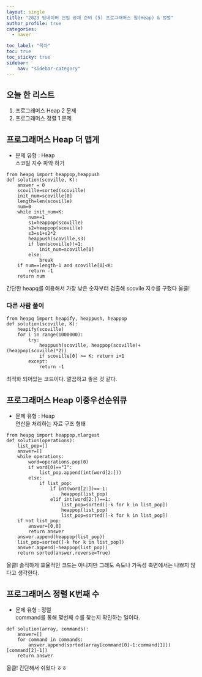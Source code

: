```yaml
---
layout: single
title: "2023 팀네이버 신입 공채 준비 (5) 프로그래머스 힙(Heap) & 정렬"
author_profile: true
categories:
  - naver

toc_label: "목차"
toc: true
toc_sticky: true
sidebar:
    nav: "sidebar-category"
---
```


## 오늘 한 리스트
1. 프로그래머스 Heap 2 문제
2. 프로그래머스 정렬 1 문제

## 프로그래머스 Heap 더 맵게
* 문제 유형 : Heap  
스코빌 지수 파악 하기
```
from heapq import heappop,heappush
def solution(scoville, K):
    answer = 0
    scoville=sorted(scoville)
    init_num=scoville[0]
    length=len(scoville)
    num=0
    while init_num<K:
        num+=1
        s1=heappop(scoville)
        s2=heappop(scoville)
        s3=s1+s2*2
        heappush(scoville,s3)
        if len(scoville)!=1:
            init_num=scoville[0]
        else:
            break
    if num==length-1 and scoville[0]<K:
        return -1
    return num
```
간단한 heapq를 이용해서 가장 낮은 숫자부터 검출해 scovile 지수를 구했다 올클!

### 다른 사람 풀이
```
from heapq import heapify, heappush, heappop
def solution(scoville, K):
    heapify(scoville)
    for i in range(1000000):
        try:
            heappush(scoville, heappop(scoville)+(heappop(scoville)*2))
            if scoville[0] >= K: return i+1
        except:
            return -1
```
최적화 되어있는 코드이다. 깔끔하고 좋은 것 같다.

## 프로그래머스 Heap 이중우선순위큐
* 문제 유형 : Heap  
연산을 처리하는 자료 구조 형태
```
from heapq import heappop,nlargest
def solution(operations):
    list_pop=[]
    answer=[]
    while operations:
        word=operations.pop(0)
        if word[0]=="I":
            list_pop.append(int(word[2:]))
        else:
            if list_pop:
                if int(word[2:])==-1:
                    heappop(list_pop)
                elif int(word[2:])==1:
                    list_pop=sorted([-k for k in list_pop])
                    heappop(list_pop)
                    list_pop=sorted([-k for k in list_pop])
    if not list_pop:
        answer=[0,0]
        return answer
    answer.append(heappop(list_pop))
    list_pop=sorted([-k for k in list_pop])
    answer.append(-heappop(list_pop))
    return sorted(answer,reverse=True)
```
올클! 솔직하게 효율적인 코드는 아니지만 그래도 속도나 가독성 측면에서는 나쁘지 않다고 생각한다.

## 프로그래머스 정렬 K번째 수
* 문제 유형 : 정렬  
command를 통해 몇번째 수를 찾는지 확인하는 일이다.
```
def solution(array, commands):
    answer=[]
    for command in commands:
        answer.append(sorted(array[command[0]-1:command[1]])[command[2]-1])
    return answer
```
올클! 간단해서 쉬웠다 ㅎㅎ